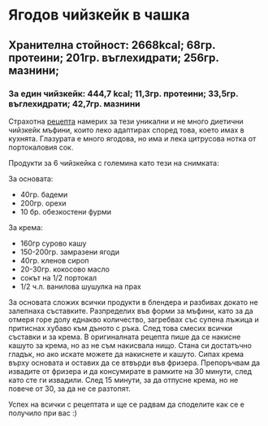 # Ягодов чийзкейк в чашка

<h2>Хранителна стойност: 2668kcal; 68гр. протеини; 201гр. въглехидрати; 256гр. мазнини;</h2>
<h3>За един чийзкейк: 444,7 kcal; 11,3гр. протеини; 33,5гр. въглехидрати; 42,7гр. мазнини</h3>
Страхотна <a href="https://mywholefoodlife.com/2015/07/14/vegan-strawberry-cheesecake-bites/" target="_blank" rel="noopener">рецепта</a> намерих за тези уникални и не много диетични чийзкейк мъфини, които леко адаптирах според това, което имах в кухнята. Глазурата е много ягодова, но има и лека цитрусова нотка от портокаловия сок.

Продукти за 6 чийзкейка с големина като тези на снимката:

За основата:
<ul>
 	<li>40гр. бадеми</li>
 	<li>200гр. орехи</li>
 	<li>10 бр. обезкостени фурми</li>
</ul>
За крема:
<ul>
 	<li>160гр сурово кашу</li>
 	<li>150-200гр. замразени ягоди</li>
 	<li>40гр. кленов сироп</li>
 	<li>20-30гр. кокосово масло</li>
 	<li>сокът на 1/2 портокал</li>
 	<li>1/2 ч.л. ванилова шушулка на прах</li>
</ul>
За основата сложих всички продукти в блендера и разбивах докато не залепнаха съставките. Разпределих във форми за мъфини, като за да отмеря горе долу еднакво количество, загребвах със супена лъжица и притиснах хубаво към дъното с ръка. След това смесих всички съставки и за крема. В оригиналната рецепта пише да се накисне кашуто за крема, но аз не съм накисвала нищо. Стана си достатъчно гладък, но ако искате можете да накиснете и кашуто. Сипах крема върху основата и оставих да се втвърди във фризера. Препоръчвам да извадите от фризера и да консумирате в рамките на 30 минути, след като сте ги извадили. След 15 минути, за да отпусне крема, но не повече от 30, за да не се разтопят.

Успех на всички с рецептата и ще се радвам да споделите как се е получило при вас :)